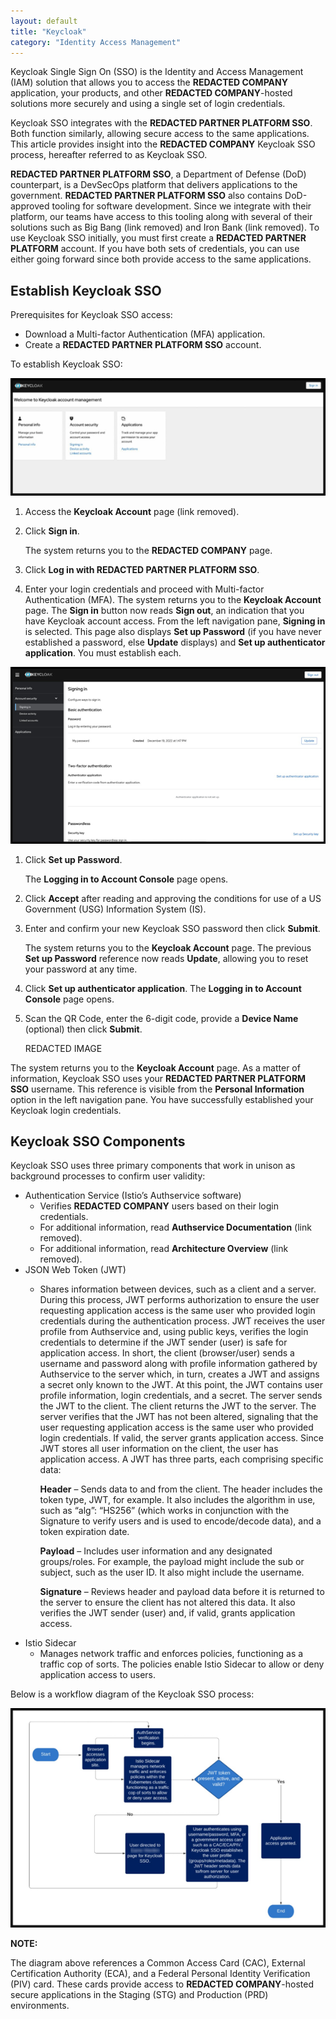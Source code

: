 ```yaml
---
layout: default
title: "Keycloak"
category: "Identity Access Management"
---
```

Keycloak Single Sign On (SSO) is the Identity and Access Management (IAM) solution that allows you to access the **REDACTED COMPANY** application, your products, and other **REDACTED COMPANY**-hosted solutions more securely and using a single set of login credentials.

Keycloak SSO integrates with the **REDACTED PARTNER PLATFORM SSO**. Both function similarly, allowing secure access to the same applications. This article provides insight into the **REDACTED COMPANY** Keycloak SSO process, hereafter referred to as Keycloak SSO.

**REDACTED PARTNER PLATFORM SSO**, a Department of Defense (DoD) counterpart, is a DevSecOps platform that delivers applications to the government. **REDACTED PARTNER PLATFORM SSO** also contains DoD-approved tooling for software development. Since we integrate with their platform, our teams have access to this tooling along with several of their solutions such as Big Bang (link removed) and Iron Bank (link removed). To use Keycloak SSO initially, you must first create a **REDACTED PARTNER PLATFORM** account. If you have both sets of credentials, you can use either going forward since both provide access to the same applications.

## Establish Keycloak SSO

Prerequisites for Keycloak SSO access:

* Download a Multi-factor Authentication (MFA) application.
* Create a **REDACTED PARTNER PLATFORM SSO** account.

To establish Keycloak SSO:

![Keycloak](/img/keycloak1.png)

1. Access the **Keycloak Account** page (link removed).
1. Click **Sign in**.

    The system returns you to the **REDACTED COMPANY** page.

1. Click **Log in with REDACTED PARTNER PLATFORM SSO**.
1. Enter your login credentials and proceed with Multi-factor Authentication (MFA).
    The system returns you to the **Keycloak Account** page. The **Sign in** button now reads **Sign out**, an indication that you have Keycloak account access. From the left navigation pane, **Signing in** is selected. This page also displays **Set up Password** (if you have never established a password, else **Update** displays) and **Set up authenticator application**. You must establish each.

![Keycloak](/img/keycloak2.png)

1. Click **Set up Password**. 

   The **Logging in to Account Console** page opens.
1. Click **Accept** after reading and approving the conditions for use of a US Government (USG) Information System (IS).
1. Enter and confirm your new Keycloak SSO password then click **Submit**.

    The system returns you to the **Keycloak Account** page. The previous **Set up Password** reference now reads **Update**, allowing you to reset your password at any time.
 
1. Click **Set up authenticator application**.
   The **Logging in to Account Console** page opens.
1. Scan the QR Code, enter the 6-digit code, provide a **Device Name** (optional) then click **Submit**.

    REDACTED IMAGE

The system returns you to the **Keycloak Account** page. As a matter of information, Keycloak SSO uses your **REDACTED PARTNER PLATFORM SSO** username. This reference is visible from the **Personal Information** option in the left navigation pane. You have successfully established your Keycloak login credentials.

## Keycloak SSO Components
Keycloak SSO uses three primary components that work in unison as background processes to confirm user validity:

* Authentication Service (Istio’s Authservice software)
   * Verifies **REDACTED COMPANY** users based on their login credentials.
   * For additional information, read **Authservice Documentation** (link removed).
   * For additional information, read **Architecture Overview** (link removed).
* JSON Web Token (JWT)
   * Shares information between devices, such as a client and a server. During this process, JWT    performs authorization to ensure the user requesting application access is the same user who provided login credentials during the authentication process. JWT receives the user profile from Authservice and, using public keys, verifies the login credentials to determine if the JWT sender (user) is safe for application access. In short, the client (browser/user) sends a username and password along with profile information gathered by Authservice to the server which, in turn, creates a JWT and assigns a secret only known to the JWT. At this point, the JWT contains user profile information, login credentials, and a secret. The server sends the JWT to the client. The client returns the JWT to the server. The server verifies that the JWT has not been altered, signaling that the user requesting application access is the same user who provided login credentials. If valid, the server grants application access. Since JWT stores all user information on the client, the user has application access.
   A JWT has three parts, each comprising specific data:

     **Header** – Sends data to and from the client. The header includes the token type, JWT, for example. It also includes the algorithm in use, such as “alg”: “HS256” (which works in conjunction with the Signature to verify users and is used to encode/decode data), and a token expiration date.

     **Payload** – Includes user information and any designated groups/roles. For example, the payload might include the sub or subject, such as the user ID. It also might include the username. 
   
     **Signature** – Reviews header and payload data before it is returned to the server to ensure the client has not altered this data. It also verifies the JWT sender (user) and, if valid, grants application access.
* Istio Sidecar
   * Manages network traffic and enforces policies, functioning as a traffic cop of sorts. The policies enable Istio Sidecar to allow or deny application access to users.

Below is a workflow diagram of the Keycloak SSO process:

![Keycloak](/img/keycloak3.png)
 
**NOTE:**

The diagram above references a Common Access Card (CAC), External Certification Authority (ECA), and a Federal Personal Identity Verification (PIV) card. These cards provide access to **REDACTED COMPANY**-hosted secure applications in the Staging (STG) and Production (PRD) environments. 




